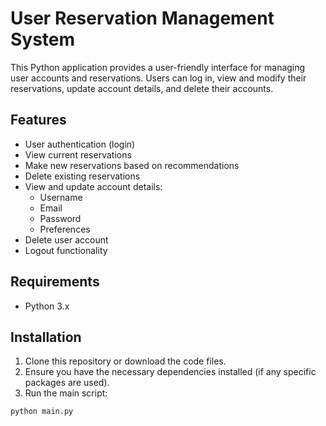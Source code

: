 # User Reservation Management System

This Python application provides a user-friendly interface for managing user accounts and reservations. Users can log in, view and modify their reservations, update account details, and delete their accounts.

## Features

- User authentication (login)
- View current reservations
- Make new reservations based on recommendations
- Delete existing reservations
- View and update account details:
  - Username
  - Email
  - Password
  - Preferences
- Delete user account
- Logout functionality

## Requirements

- Python 3.x

## Installation

1. Clone this repository or download the code files.
2. Ensure you have the necessary dependencies installed (if any specific packages are used).
3. Run the main script:
```bash
python main.py
```
